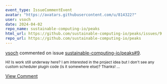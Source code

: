 ```yaml
---
event_type: IssueCommentEvent
avatar: "https://avatars.githubusercontent.com/u/814322?"
user: vsoch
date: 2024-04-02
repo_name: sustainable-computing-io/peaks
html_url: https://github.com/sustainable-computing-io/peaks/issues/9
repo_url: https://github.com/sustainable-computing-io/peaks
---
```


<a href='https://github.com/vsoch' target='_blank'>vsoch</a> commented on issue <a href='https://github.com/sustainable-computing-io/peaks/issues/9' target='_blank'>sustainable-computing-io/peaks#9</a>.

<small>Hi! Is work still underway here? I am interested in the project idea but I don't see any custom scheduler plugin code (is it somewhere else)? Thanks!...</small>

<a href='https://github.com/sustainable-computing-io/peaks/issues/9' target='_blank'>View Comment</a>